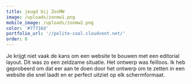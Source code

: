 ```yaml
---
title: jeugd bij ZonMW
image: /uploads/zonmw1.png
mobile_image: /uploads/zonmw2.png
color: '#77716d'
portfolio_url: '//polite-coal.cloudvent.net/'
order: 0
---
```


Je krijgt niet vaak de kans om een website te bouwen met een editorial layout. Dit was zo een zeldzame situatie. Het ontwerp was feilloos. Ik heb geprobeerd om dat eer aan te doen door het ontwerp om te zetten in een website die snel laadt en er perfect uitziet op elk schermformaat.